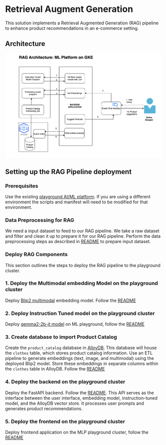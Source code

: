 # Retrieval Augment Generation

This solution implements a Retrieval Augmented Generation (RAG) pipeline to
enhance product recommendations in an e-commerce setting.

## Architecture

![RAG Architecture](/docs/use-cases/rag-pipeline/images/arch-rag-architecture-flow.png)

## Setting up the RAG Pipeline deployment

### Prerequisites

Use the existing
[playground AI/ML platform](/platforms/gke-aiml/playground/README.md). If you
are using a different environment the scripts and manifest will need to be
modified for that environment.

### Data Preprocessing for RAG

We need a input dataset to feed to our RAG pipeline. We take a raw dataset and
filter and clean it up to prepare it for our RAG pipeline. Perform the data
preprocessing steps as described in
[README](/use-cases/rag-pipeline/data-preprocessing/README.md) to prepare input
dataset.

### Deploy RAG Components

This section outlines the steps to deploy the RAG pipeline to the playground
cluster.

### 1. Deploy the Multimodal embedding Model on the playground cluster

Deploy
[Blip2 multimodal](https://github.com/salesforce/LAVIS/blob/main/examples/blip_feature_extraction.ipynb)
embedding model. Follow the
[README](/use-cases/rag-pipeline/embedding-models/multimodal-embedding/README.md)

### 2. Deploy Instruction Tuned model on the playground cluster

Deploy [gemma2-2b-it model](https://huggingface.co/google/gemma-2b-it) on ML
playground, follow the
[README](/use-cases/rag-pipeline/instruction-tuned-model/README.md)

### 3. Create database to import Product Catalog

Create the `product_catalog` database in
[AlloyDB](https://cloud.google.com/alloydb/docs/introduction). This database
will house the `clothes` table, which stores product catalog information. Use an
ETL pipeline to generate embeddings (text, image, and multimodal) using the
deployed Blip2 model. Store these embeddings in separate columns within the
`clothes` table in AlloyDB. Follow the
[README](/use-cases/rag-pipeline/alloy-db-setup/README.md)

### 4. Deploy the backend on the playground cluster

Deploy the FastAPI backend. Follow the
[README](/use-cases/rag-pipeline/backend/README.md). This API serves as the
interface between the user interface, embedding model, instruction-tuned model,
and the AlloyDB vector store. It processes user prompts and generates product
recommendations.

### 5. Deploy the frontend on the playground cluster

Deploy frontend application on the MLP playground cluster, follow the
[README](/use-cases/rag-pipeline/frontend/README.md)
